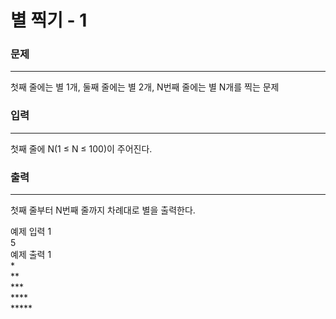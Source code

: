 # 별 찍기 - 1

### 문제

---
첫째 줄에는 별 1개, 둘째 줄에는 별 2개, N번째 줄에는 별 N개를 찍는 문제

### 입력

---
첫째 줄에 N(1 ≤ N ≤ 100)이 주어진다.

### 출력

---
첫째 줄부터 N번째 줄까지 차례대로 별을 출력한다.

예제 입력 1<br>
5<br>
예제 출력 1<br>
*<br>
**<br>
***<br>
****<br>
*****<br>